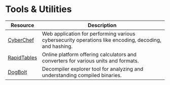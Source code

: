 # Tools & Utilities

| Resource                                       | Description                                                                                             |
| ---------------------------------------------- | ------------------------------------------------------------------------------------------------------- |
| [CyberChef](https://gchq.github.io/CyberChef/) | Web application for performing various cybersecurity operations like encoding, decoding, and hashing. |
| [RapidTables](https://www.rapidtables.com/)    | Online platform offering calculators and converters for various units and formats.                     |
| [DogBolt](https://dogbolt.com/)                | Decompiler explorer tool for analyzing and understanding compiled binaries.                             |
